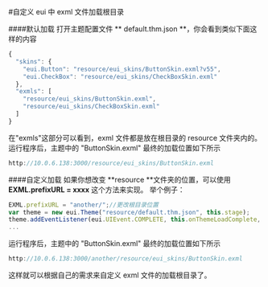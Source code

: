 #自定义 eui 中 exml 文件加载根目录

####默认加载
打开主题配置文件 ** default.thm.json **，你会看到类似下面这样的内容
~~~ typescript
{
  "skins": {
    "eui.Button": "resource/eui_skins/ButtonSkin.exml?v55",
    "eui.CheckBox": "resource/eui_skins/CheckBoxSkin.exml"
  },
  "exmls": [
    "resource/eui_skins/ButtonSkin.exml",
    "resource/eui_skins/CheckBoxSkin.exml"
  ]
}
~~~
在"exmls"这部分可以看到，exml 文件都是放在根目录的 resource 文件夹内的。
运行程序后，主题中的 "ButtonSkin.exml" 最终的加载位置如下所示
~~~ typescript
http://10.0.6.138:3000/resource/eui_skins/ButtonSkin.exml
~~~
####自定义加载
如果你想改变 **resource **文件夹的位置，可以使用 **EXML.prefixURL = xxxx** 这个方法来实现。
举个例子：
~~~ typescript
EXML.prefixURL = "another/";//更改根目录位置
var theme = new eui.Theme("resource/default.thm.json", this.stage);
theme.addEventListener(eui.UIEvent.COMPLETE, this.onThemeLoadComplete, this);
...
~~~
运行程序后，主题中的 "ButtonSkin.exml" 最终的加载位置如下所示
~~~ typescript
http://10.0.6.138:3000/another/resource/eui_skins/ButtonSkin.exml
~~~
这样就可以根据自己的需求来自定义 exml 文件的加载根目录了。


